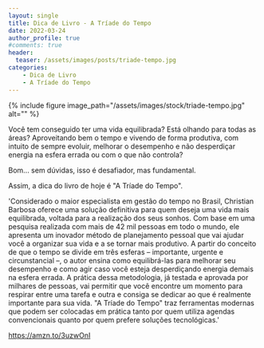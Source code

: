 ```yaml
---
layout: single
title: Dica de Livro - A Tríade do Tempo
date: 2022-03-24
author_profile: true
#comments: true
header:
  teaser: /assets/images/posts/triade-tempo.jpg
categories: 
    - Dica de Livro
    - A Tríade do Tempo
---
```


{% include figure image_path="/assets/images/stock/triade-tempo.jpg" alt=""  %}

Você tem conseguido ter uma vida equilibrada? Está olhando para todas as áreas? Aproveitando bem o tempo e vivendo de forma produtiva, com intuito de sempre evoluir, melhorar o desempenho e não desperdiçar energia na esfera errada ou com o que não controla?

Bom... sem dúvidas, isso é desafiador, mas fundamental.

Assim, a dica do livro de hoje é "A Tríade do Tempo".

'Considerado o maior especialista em gestão do tempo no Brasil, Christian Barbosa oferece uma solução definitiva para quem deseja uma vida mais equilibrada, voltada para a realização dos seus sonhos. Com base em uma pesquisa realizada com mais de 42 mil pessoas em todo o mundo, ele apresenta um inovador método de planejamento pessoal que vai ajudar você a organizar sua vida e a se tornar mais produtivo. A partir do conceito de que o tempo se divide em três esferas – importante, urgente e circunstancial –, o autor ensina como equilibrá-las para melhorar seu desempenho e como agir caso você esteja desperdiçando energia demais na esfera errada. A prática dessa metodologia, já testada e aprovada por milhares de pessoas, vai permitir que você encontre um momento para respirar entre uma tarefa e outra e consiga se dedicar ao que é realmente importante para sua vida. "A Tríade do Tempo" traz ferramentas modernas que podem ser colocadas em prática tanto por quem utiliza agendas convencionais quanto por quem prefere soluções tecnológicas.'

https://amzn.to/3uzwOnI
